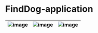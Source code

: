 # FindDog-application


| ![image](https://drive.google.com/uc?export=view&id=1QSDehyQZG5r0QLPdaXHqkp4wFfUZBVP-)   |      ![image](https://drive.google.com/uc?export=view&id=1QX3MBbiWF9I6ynWOpohSzaz9DgKDglFK)         |  ![image](https://drive.google.com/uc?export=view&id=1QSgqvXrIkeq-RLsfM0-oL1zS43bvorWg)    |
|----------|:-------------:|------:|

